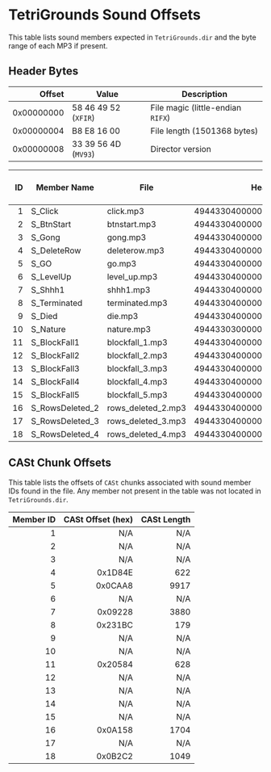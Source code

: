 # TetriGrounds Sound Offsets

This table lists sound members expected in `TetriGrounds.dir` and the byte range of each MP3 if present.

## Header Bytes

| Offset | Value | Description |
| ------: | ----- | ----------- |
| 0x00000000 | 58 46 49 52 (`XFIR`) | File magic (little-endian `RIFX`) |
| 0x00000004 | B8 E8 16 00 | File length (1501368 bytes) |
| 0x00000008 | 33 39 56 4D (`MV93`) | Director version |

| ID | Member Name | File | Header Bytes | Start Offset | Length | Delta from Prev |
| --: | ----------- | ---- | ------------ | -----------: | -----: | --------------: |
| 1 | S_Click | click.mp3 | 49443304000000000022545353450000 | N/A | 3569 | N/A |
| 2 | S_BtnStart | btnstart.mp3 | 49443304000000000022545353450000 | N/A | 5685 | N/A |
| 3 | S_Gong | gong.mp3 | 49443304000000000022545353450000 | N/A | 104684 | N/A |
| 4 | S_DeleteRow | deleterow.mp3 | 49443304000000000063544452430000 | N/A | 3565 | N/A |
| 5 | S_GO | go.mp3 | 49443304000000000044545858580000 | N/A | 53474 | N/A |
| 6 | S_LevelUp | level_up.mp3 | 49443304000000000044545858580000 | N/A | 56350 | N/A |
| 7 | S_Shhh1 | shhh1.mp3 | 49443304000000000043545858580000 | N/A | 5718 | N/A |
| 8 | S_Terminated | terminated.mp3 | 49443304000000000044545858580000 | N/A | 73670 | N/A |
| 9 | S_Died | die.mp3 | 4944330400000000003c545045310000 | N/A | 129514 | N/A |
| 10 | S_Nature | nature.mp3 | 49443303000000000231545858580000 | N/A | 496099 | N/A |
| 11 | S_BlockFall1 | blockfall_1.mp3 | 49443304000000000043545858580000 | N/A | 6554 | N/A |
| 12 | S_BlockFall2 | blockfall_2.mp3 | 49443304000000000043545858580000 | N/A | 6554 | N/A |
| 13 | S_BlockFall3 | blockfall_3.mp3 | 49443304000000000022545353450000 | N/A | 6521 | N/A |
| 14 | S_BlockFall4 | blockfall_4.mp3 | 49443304000000000043545858580000 | N/A | 6554 | N/A |
| 15 | S_BlockFall5 | blockfall_5.mp3 | 49443304000000000043545858580000 | N/A | 6554 | N/A |
| 16 | S_RowsDeleted_2 | rows_deleted_2.mp3 | 49443304000000000044545858580000 | N/A | 61877 | N/A |
| 17 | S_RowsDeleted_3 | rows_deleted_3.mp3 | 49443304000000000044545858580000 | N/A | 64800 | N/A |
| 18 | S_RowsDeleted_4 | rows_deleted_4.mp3 | 49443304000000000044545858580000 | N/A | 72367 | N/A |

## CASt Chunk Offsets

This table lists the offsets of `CASt` chunks associated with sound member IDs found in the file. Any member not present in the table was not located in `TetriGrounds.dir`.

| Member ID | CASt Offset (hex) | CASt Length |
| --------: | ----------------: | ----------: |
| 1 | N/A | N/A |
| 2 | N/A | N/A |
| 3 | N/A | N/A |
| 4 | 0x1D84E | 622 |
| 5 | 0x0CAA8 | 9917 |
| 6 | N/A | N/A |
| 7 | 0x09228 | 3880 |
| 8 | 0x231BC | 179 |
| 9 | N/A | N/A |
| 10 | N/A | N/A |
| 11 | 0x20584 | 628 |
| 12 | N/A | N/A |
| 13 | N/A | N/A |
| 14 | N/A | N/A |
| 15 | N/A | N/A |
| 16 | 0x0A158 | 1704 |
| 17 | N/A | N/A |
| 18 | 0x0B2C2 | 1049 |
